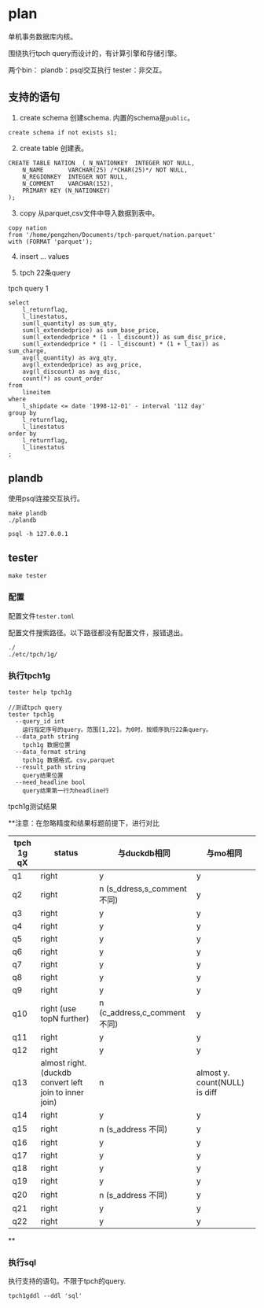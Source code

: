 # plan
单机事务数据库内核。

围绕执行tpch query而设计的，有计算引擎和存储引擎。

两个bin：
plandb：psql交互执行
tester：非交互。

## 支持的语句

1. create schema
创建schema. 内置的schema是`public`。

```
create schema if not exists s1;
```    
2. create table 
创建表。

```
CREATE TABLE NATION  ( N_NATIONKEY  INTEGER NOT NULL,
	N_NAME       VARCHAR(25) /*CHAR(25)*/ NOT NULL,
	N_REGIONKEY  INTEGER NOT NULL,
	N_COMMENT    VARCHAR(152),
	PRIMARY KEY (N_NATIONKEY)
);
```

3. copy
从parquet,csv文件中导入数据到表中。

```
copy nation
from '/home/pengzhen/Documents/tpch-parquet/nation.parquet'
with (FORMAT 'parquet');
```

4. insert ... values


5. tpch 22条query

tpch query 1
```
select
	l_returnflag,
	l_linestatus,
	sum(l_quantity) as sum_qty,
	sum(l_extendedprice) as sum_base_price,
	sum(l_extendedprice * (1 - l_discount)) as sum_disc_price,
	sum(l_extendedprice * (1 - l_discount) * (1 + l_tax)) as sum_charge,
	avg(l_quantity) as avg_qty,
	avg(l_extendedprice) as avg_price,
	avg(l_discount) as avg_disc,
	count(*) as count_order
from
	lineitem
where
	l_shipdate <= date '1998-12-01' - interval '112 day'
group by
	l_returnflag,
	l_linestatus
order by
	l_returnflag,
	l_linestatus
;
```

## plandb

使用psql连接交互执行。

```
make plandb
./plandb

psql -h 127.0.0.1

```

## tester

`make tester`

### 配置

配置文件`tester.toml`

配置文件搜索路径。以下路径都没有配置文件，报错退出。
```text
./
./etc/tpch/1g/
```

### 执行tpch1g
```shell
tester help tpch1g

//测试tpch query
tester tpch1g
  --query_id int 
    运行指定序号的query。范围[1,22]。为0时，按顺序执行22条query。
  --data_path string
    tpch1g 数据位置
  --data_format string
    tpch1g 数据格式。csv,parquet
  --result_path string
    query结果位置
  --need_headline bool
    query结果第一行为headline行

```

tpch1g测试结果

**注意：在忽略精度和结果标题前提下，进行对比

| tpch 1g qX | status                                                 | 与duckdb相同                  | 与mo相同                         |
|------------|--------------------------------------------------------|----------------------------|-------------------------------|
| q1         | right                                                  | y                          | y                             |
| q2         | right                                                  | n (s_ddress,s_comment 不同)  | y                             |
| q3         | right                                                  | y                          | y                             |
| q4         | right                                                  | y                          | y                             |
| q5         | right                                                  | y                          | y                             |
| q6         | right                                                  | y                          | y                             |
| q7         | right                                                  | y                          | y                             |
| q8         | right                                                  | y                          | y                             |
| q9         | right                                                  | y                          | y                             |
| q10        | right (use topN further)                               | n (c_address,c_comment 不同) | y                             |
| q11        | right                                                  | y                          | y                             |
| q12        | right                                                  | y                          | y                             |
| q13        | almost right. (duckdb convert left join to inner join) | n                          | almost y. count(NULL) is diff |
| q14        | right                                                  | y                          | y                             |
| q15        | right                                                  | n (s_address 不同)           | y                             |
| q16        | right                                                  | y                          | y                             |
| q17        | right                                                  | y                          | y                             |
| q18        | right                                                  | y                          | y                             |
| q19        | right                                                  | y                          | y                             |
| q20        | right                                                  | n (s_address 不同)           | y                             |
| q21        | right                                                  | y                          | y                             |
| q22        | right                                                  | y                          | y                             |

**


### 执行sql

执行支持的语句。不限于tpch的query.

```shell
tpch1gddl --ddl 'sql'
```